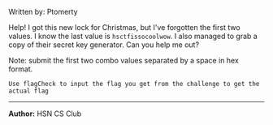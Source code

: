 Written by: Ptomerty

Help! I got this new lock for Christmas, but I've forgotten the first two values. I know the last value is `hsctfissocoolwow`. I also managed to grab a copy of their secret key generator. Can you help me out?

Note: submit the first two combo values separated by a space in hex format.

`Use flagCheck to input the flag you get from the challenge to get the actual flag`

---
**Author:** HSN CS Club